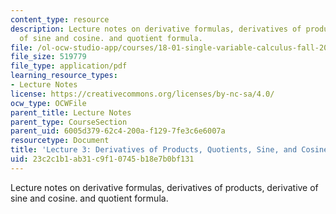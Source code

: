 ```yaml
---
content_type: resource
description: Lecture notes on derivative formulas, derivatives of products, derivative
  of sine and cosine. and quotient formula.
file: /ol-ocw-studio-app/courses/18-01-single-variable-calculus-fall-2006/23c2c1b1ab31c9f10745b18e7b0bf131_lec3.pdf
file_size: 519779
file_type: application/pdf
learning_resource_types:
- Lecture Notes
license: https://creativecommons.org/licenses/by-nc-sa/4.0/
ocw_type: OCWFile
parent_title: Lecture Notes
parent_type: CourseSection
parent_uid: 6005d379-62c4-200a-f129-7fe3c6e6007a
resourcetype: Document
title: 'Lecture 3: Derivatives of Products, Quotients, Sine, and Cosine'
uid: 23c2c1b1-ab31-c9f1-0745-b18e7b0bf131
---
```

Lecture notes on derivative formulas, derivatives of products, derivative of sine and cosine. and quotient formula.